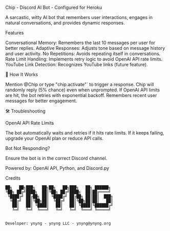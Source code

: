 Chip - Discord AI Bot - Configured for Heroku

A sarcastic, witty AI bot that remembers user interactions, engages in natural conversations, and provides dynamic responses. 

Features

Conversational Memory: Remembers the last 10 messages per user for better replies.
Adaptive Responses: Adjusts tone based on message history and user activity.
No Repetitions: Avoids repeating itself in conversations.
Rate Limit Handling: Implements retry logic to avoid OpenAI API rate limits.
YouTube Link Detection: Recognizes YouTube links (future feature).

🤖 How It Works

Mention @Chip or type "chip.activate"` to trigger a response.
Chip will randomly reply (5% chance) even when unprompted.
If OpenAI API limits are hit, the bot retries with exponential backoff.
Remembers recent user messages for better engagement.

🛠 Troubleshooting

OpenAI API Rate Limits

The bot automatically waits and retries if it hits rate limits.
If it keeps failing, upgrade your OpenAI plan or reduce API calls.

Bot Not Responding?

Ensure the bot is in the correct Discord channel.


Powered by: OpenAI API, Python, and Discord.py

Credits

```                                
██╗   ██╗███╗   ██╗██╗   ██╗███╗   ██╗ ██████╗ 
╚██╗ ██╔╝████╗  ██║╚██╗ ██╔╝████╗  ██║██╔════╝ 
 ╚████╔╝ ██╔██╗ ██║ ╚████╔╝ ██╔██╗ ██║██║  ███╗
  ╚██╔╝  ██║╚██╗██║  ╚██╔╝  ██║╚██╗██║██║   ██║
   ██║   ██║ ╚████║   ██║   ██║ ╚████║╚██████╔╝
   ╚═╝   ╚═╝  ╚═══╝   ╚═╝   ╚═╝  ╚═══╝ ╚═════╝
                                               
                                                                                                               
Developer: ynyng - ynyng LLC - ynyng@ynyng.org
